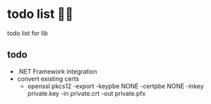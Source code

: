 
# todo list :factory_worker:
todo list for lib

## todo
- .NET Framework integration
- convert existing certs
  - openssl pkcs12 -export -keypbe NONE -certpbe NONE -inkey private.key -in private.crt -out private.pfx